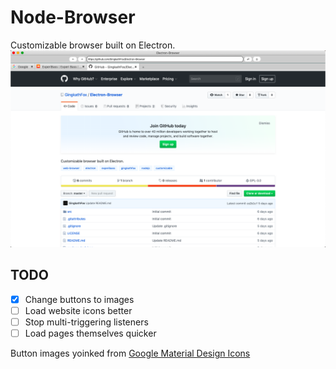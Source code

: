 # Node-Browser
 Customizable browser built on Electron.
 ![screenie](./images/Screenie.png)
 ## TODO
 
- [x] Change buttons to images
- [ ] Load website icons better
- [ ] Stop multi-triggering listeners
- [ ] Load pages themselves quicker

Button images yoinked from [Google Material Design Icons](https://github.com/google/material-design-icons/)
